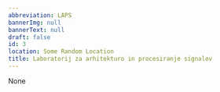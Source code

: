 ```yaml
---
abbreviation: LAPS
bannerImg: null
bannerText: null
draft: false
id: 3
location: Some Random Location
title: Laboratorij za arhitekturo in procesiranje signalov
---
```


None